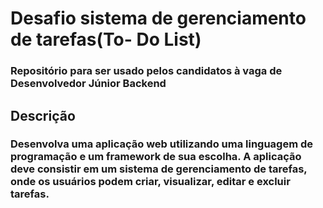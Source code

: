 ﻿# Desafio sistema de gerenciamento de tarefas(To- Do List)
### Repositório para ser usado pelos candidatos à vaga de Desenvolvedor Júnior Backend
## Descrição
### Desenvolva uma aplicação web utilizando uma linguagem de programação e um framework de sua escolha. A aplicação deve consistir em um sistema de gerenciamento de tarefas, onde os usuários podem criar, visualizar, editar e excluir tarefas.
